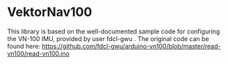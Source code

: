 # VektorNav100
This library is based on the well-documented sample code for configuring the VN-100 IMU, provided by user fdcl-gwu .
The original code can be found here:
https://github.com/fdcl-gwu/arduino-vn100/blob/master/read-vn100/read-vn100.ino

